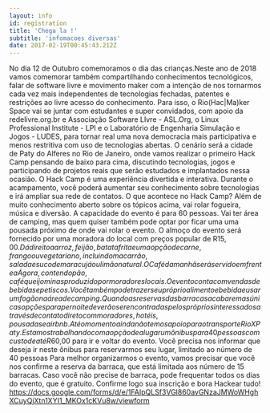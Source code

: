 ```yaml
---
layout: info
id: registration
title: 'Chega la !'
subtitle: 'infomacoes diversas'
date: 2017-02-19T00:45:43.212Z
---
```

No dia 12 de Outubro comemoramos o dia das crianças.Neste ano de 2018 vamos comemorar também compartilhando conhecimentos tecnológicos, falar de software livre e movimento maker com a intenção de nos tornarmos cada vez mais independentes de tecnologias fechadas, patentes e restrições ao livre acesso do conhecimento.
Para isso, o Rio(Hac|Ma)ker Space vai se juntar com estudantes e super convidados, com apoio da redelivre.org.br e Associação Software LIvre - ASL.Org, o Linux Professional Institute - LPI e o Laboratório de Engenharia Simulação e Jogos - LUDES, para tornar real uma nova democracia mais participativa e menos restritiva com uso de tecnologias abertas.
O cenário será a cidade de Paty do Alferes no Rio de Janeiro, onde vamos realizar o primeiro Hack Camp pensando de baixo para cima, discutindo tecnologias, jogos e participando de projetos reais que serão estudados e implantados nessa ocasião.
O Hack Camp é uma experiência divertida e interativa. Durante o acampamento, você poderá aumentar seu conhecimento sobre tecnologias e irá ampliar sua rede de contatos.
O que acontece no Hack Camp?
Além de muito conhecimento aberto sobre os tópicos acima, vai rolar fogueira, música e diversão.
A capacidade do evento é para 60 pessoas. Vai ter área de camping, mas quem quiser também pode optar por ficar uma uma pousada próximo de onde vai rolar o evento.
O almoço do evento será fornecido por uma moradora do local com preços popular de R$15,00. Dá direito a arroz, feijão, batata frita e uma opção de carne, frango ou vegetariano, incluindo macarrão, salada e suco de maracujá ou limão natural.
O Café da manhã será servido em frente a Ágora, contendo pão, café queijo minas produzido por moradores locais.
O evento conta com vendas de bebidas e petiscos. Você também pode trazer seu próprio alimento e bebida e usar um fogão na área de camping.
Quando as reservas das barracas acabarem as únicas opções para pernoite deverão ser encontradas pelos próprios interessados através de contato direto com moradores, hotéis, pousadas e airbnb.
Até o momento ainda não temos apoio para o transporte Rio X Paty. Estamos trabalhando com a opção de alugar um ônibus para 40 pessoas com custo de até R$60,00 para ir e voltar do evento. Você precisa nos informar que deseja ir neste ônibus para reservarmos seu lugar, limitado ao número de 40 pessoas
Para melhor organizarmos o evento, vamos precisar que você nos confirme a reserva da barraca, que está limitada aos número de 15 barracas. 
Caso você não precise de barraca, pode frequentar todos os dias do evento, que é gratuito.
Confirme logo sua inscrição e bora Hackear tudo! 
https://docs.google.com/forms/d/e/1FAIpQLSf3VGl860avGNzaJMWoWHghXCuyQjXtn1XYI1_MKOx1cKVu8w/viewform
